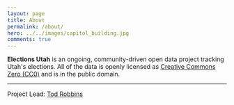 ```yaml
---
layout: page
title: About
permalink: /about/
hero: ../../images/capitol_building.jpg
comments: true
---
```


__Elections Utah__ is an ongoing, community-driven open data project tracking Utah's elections. All of the data is openly licensed as [Creative Commons Zero (CC0)](https://creativecommons.org/publicdomain/zero/1.0/) and is in the public domain.


---


Project Lead: [Tod Robbins](http://todrobbins.com)
